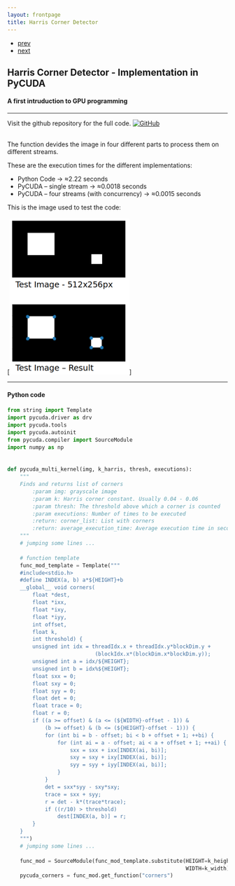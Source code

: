 ```yaml
---
layout: frontpage
title: Harris Corner Detector
---
```


<div class="navbar">
  <div class="navbar-inner">
      <ul class="nav">
          <li><a href="multilinear_interpolation_tensorflow.html">prev</a></li>
          <li><a href="multilinear_interpolation_tensorflow.html">next</a></li>
      </ul>
  </div>
</div>


## Harris Corner Detector - Implementation in PyCUDA

#### A first intruduction to GPU programming

***

Visit the github repository for the full code.
[![GitHub](../icons16/github-icon.png)](https://github.com/viclule/pycuda_harris_corner_detector)
<br/>
<br/>

The function devides the image in four different parts to process them on different streams.

These are the execution times for the different implementations:
- Python Code -> ≈2.22 seconds
- PyCUDA – single stream -> ≈0.0018 seconds
- PyCUDA – four streams (with concurrency) -> ≈0.0015 seconds

This is the image used to test the code:
<br/>
<br/>
[![Detector example](../../assets/repositories/harris_corner_detector.png)]
<br/>
***
#### Python code

```python
from string import Template
import pycuda.driver as drv
import pycuda.tools
import pycuda.autoinit
from pycuda.compiler import SourceModule
import numpy as np


def pycuda_multi_kernel(img, k_harris, thresh, executions):
    """
    Finds and returns list of corners
        :param img: grayscale image
        :param k: Harris corner constant. Usually 0.04 - 0.06
        :param thresh: The threshold above which a corner is counted
        :param executions: Number of times to be executed
        :return: corner_list: List with corners
        :return: average_execution_time: Average execution time in seconds
    """
    # jumping some lines ...

    # function template
    func_mod_template = Template("""
    #include<stdio.h>
    #define INDEX(a, b) a*${HEIGHT}+b
    __global__ void corners(
        float *dest,
        float *ixx,
        float *ixy,
        float *iyy,
        int offset,
        float k,
        int threshold) {
        unsigned int idx = threadIdx.x + threadIdx.y*blockDim.y +
                            (blockIdx.x*(blockDim.x*blockDim.y));
        unsigned int a = idx/${HEIGHT};
        unsigned int b = idx%${HEIGHT};
        float sxx = 0;
        float sxy = 0;
        float syy = 0;
        float det = 0;
        float trace = 0;
        float r = 0;
        if ((a >= offset) & (a <= (${WIDTH}-offset - 1)) &
            (b >= offset) & (b <= (${HEIGHT}-offset - 1))) {
            for (int bi = b - offset; bi < b + offset + 1; ++bi) {
                for (int ai = a - offset; ai < a + offset + 1; ++ai) {
                    sxx = sxx + ixx[INDEX(ai, bi)];
                    sxy = sxy + ixy[INDEX(ai, bi)];
                    syy = syy + iyy[INDEX(ai, bi)];
                }
            }
            det = sxx*syy - sxy*sxy;
            trace = sxx + syy;
            r = det - k*(trace*trace);
            if ((r/10) > threshold)
                dest[INDEX(a, b)] = r;
        }
    }
    """)
    # jumping some lines ...

    func_mod = SourceModule(func_mod_template.substitute(HEIGHT=k_height,
                                                         WIDTH=k_width))
    pycuda_corners = func_mod.get_function("corners")
```